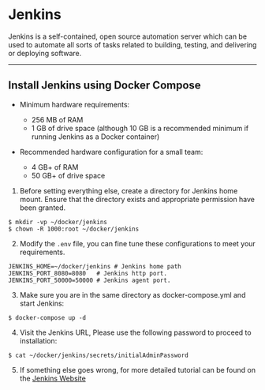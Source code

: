 # Jenkins

Jenkins is a self-contained, open source automation server which can be used to automate all sorts of tasks related to
building, testing, and delivering or deploying software.

---

## Install Jenkins using Docker Compose

- Minimum hardware requirements:
    - 256 MB of RAM
    - 1 GB of drive space (although 10 GB is a recommended minimum if running Jenkins as a Docker container)

- Recommended hardware configuration for a small team:
    - 4 GB+ of RAM
    - 50 GB+ of drive space

1. Before setting everything else, create a directory for Jenkins home mount. Ensure that the directory exists and
   appropriate permission have been granted.

```shell 
$ mkdir -vp ~/docker/jenkins
$ chown -R 1000:root ~/docker/jenkins
``` 

2. Modify the `.env` file, you can fine tune these configurations to meet your requirements.

```properties 
JENKINS_HOME=~/docker/jenkins # Jenkins home path 
JENKINS_PORT_8080=8080   # Jenkins http port.
JENKINS_PORT_50000=50000 # Jenkins agent port.
```

3. Make sure you are in the same directory as docker-compose.yml and start Jenkins:

```shell 
$ docker-compose up -d
```

4. Visit the Jenkins URL, Please use the following password to proceed to installation:

```shell 
$ cat ~/docker/jenkins/secrets/initialAdminPassword 
```

5. If something else goes wrong, for more detailed tutorial can be found on
   the [Jenkins Website](https://github.com/jenkinsci/docker)